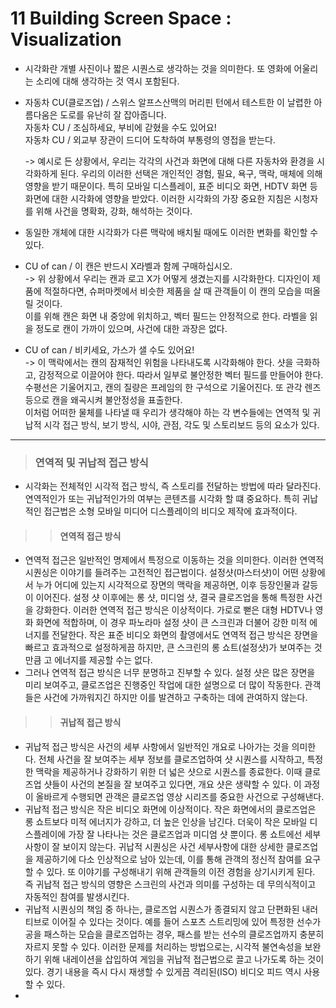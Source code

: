 # 11 Building Screen Space : Visualization
* 시각화란 개별 사진이나 짧은 시퀀스로 생각하는 것을 의미한다. 또 영화에 어울리는 소리에 대해 생각하는 것 역시 포함된다.      
      

* 자동차 CU(클로즈업) / 스위스 알프스산맥의 머리핀 턴에서 테스트한 이 날렵한 아름다움은 도로를 유난히 잘 잡아줍니다.       
  자동차 CU / 조심하세요, 부비에 갇혔을 수도 있어요!     
  자동차 CU / 외교부 장관이 드디어 도착하여 부통령의 영접을 받는다.      
  
        
  -> 예시로 든 상황에서, 우리는 각각의 사건과 화면에 대해 다른 자동차와 환경을 시각화하게 된다. 우리의 이러한 선택은 개인적인 경험, 필요, 욕구, 맥락, 매체에 의해 영향을 받기 때문이다. 특히 모바일 디스플레이, 표준 비디오 화면, HDTV 화면 등 화면에 대한 시각화에 영향을 받았다. 이러한 시각화의 가장 중요한 지침은 시청자를 위해 사건을 명확화, 강화, 해석하는 것이다. 


* 동일한 개체에 대한 시각화가 다른 맥락에 배치될 때에도 이러한 변화를 확인할 수 있다.      
*  CU of can / 이 캔은 반드시 X라벨과 함께 구매하십시오.      
 -> 위 상황에서 우리는 캔과 로고 X가 어떻게 생겼는지를 시각화한다. 디자인이 제품에 적절하다면, 슈퍼마켓에서 비슷한 제품을 살 때 관객들이 이 캔의 모습을 떠올릴 것이다.     
    이를 위해 캔은 화면 내 중앙에 위치하고, 벡터 필드는 안정적으로 한다. 라벨을 읽을 정도로 캔이 가까이 있으며, 사건에 대한 과장은 없다.      
*  CU of can / 비키세요, 가스가 샐 수도 있어요!      
  -> 이 맥락에서는 캔의 잠재적인 위험을 나타내도록 시각화해야 한다. 샷을 극화하고, 감정적으로 이끌어야 한다. 따라서 일부로 불안정한 벡터 필드를 만들어야 한다.    
     수평선은 기울어지고, 캔의 질량은 프레임의 한 구석으로 기울어진다. 또 관각 렌즈 등으로 캔을 왜곡시켜 불안정성을 표출한다.          
    이처럼 어떠한 물체를 나타낼 때 우리가 생각해야 하는 각 변수들에는 연역적 및 귀납적 시각 접근 방식, 보기 방식, 시야, 관점, 각도 및 스토리보드 등의 요소가 있다.
 
 ----------------------------------------------
> ### 연역적 및 귀납적 접근 방식
 * 시각화는 전체적인 시각적 접근 방식, 즉 스토리를 전달하는 방법에 따라 달라진다. 연역적인가 또는 귀납적인가의 여부는 콘텐츠를 시각화 할 떄 중요하다. 특히 귀납적인 접근법은 소형 모바일 미디어 디스플레이의 비디오 제작에 효과적이다. 

> > #### 연역적 접근 방식
 * 연역적 접근은 일반적인 명제에서 특정으로 이동하는 것을 의미한다. 이러한 연역적 시퀀싱은 이야기를 들려주는 고전적인 접근법이다. 설정샷(마스터샷)이 어떤 상황에서 누가 어디에 있는지 시각적으로 장면의 맥락을 제공하면, 이후 등장인물과 갈등이 이어진다. 설정 샷 이후에는 롱 샷, 미디엄 샷, 결국 클로즈업을 통해 특정한 사건을 강화한다. 
 이러한 연역적 접근 방식은 이상적이다. 가로로 뻗은 대형 HDTV나 영화 화면에 적합하며, 이 경우 파노라마 설정 샷이 큰 스크린과 더불어 강한 미적 에너지를 전달한다. 
 작은 표준 비디오 화면의 촬영에서도 연역적 접근 방식은 장면을 빠르고 효과적으로 설정하게끔 하지만, 큰 스크린의 롱 쇼트(설정샷)가 보여주는 것 만큼 고 에너지를 제공할 수는 없다. 
 * 그러나 연역적 접근 방식은 너무 분명하고 진부할 수 있다. 설정 샷은 많은 장면을 미리 보여주고, 클로즈업은 진행중인 작업에 대한 설명으로 더 많이 작동한다. 관객들은 사건에 가까워지긴 하지만 이를 발견하고 구축하는 데에 관여하지 않는다. 

> > #### 귀납적 접근 방식 
 * 귀납적 접근 방식은 사건의 세부 사항에서 일반적인 개요로 나아가는 것을 의미한다. 전체 사건을 잘 보여주는 세부 정보를 클로즈업하여 샷 시퀀스를 시작하고, 특정한 맥락을 제공하거나 강화하기 위한 더 넓은 샷으로 시퀀스를 종료한다. 이때 클로즈업 샷들이 사건의 본질을 잘 보여주고 있다면, 개요 샷은 생략할 수 있다. 이 과정이 올바르게 수행되면 관객은 클로즈업 영상 시리즈를 중요한 사건으로 구성해낸다.
 * 귀납적 접근 방식은 작은 비디오 화면에 이상적이다. 작은 화면에서의 클로즈업은 롱 쇼트보다 미적 에너지가 강하고, 더 높은 인상을 남긴다. 더욱이 작은 모바일 디스플레이에 가장 잘 나타나는 것은 클로즈업과 미디엄 샷 뿐이다. 롱 쇼트에선 세부 사항이 잘 보이지 않는다. 귀납적 시퀀싱은 사건 세부사항에 대한 상세한 클로즈업을 제공하기에 다소 인상적으로 남아 있는데, 이를 통해 관객의 정신적 참여를 요구할 수 있다. 또 이야기를 구성해내기 위해 관객들의 이전 경험을 상기시키게 된다. 즉 귀납적 접근 방식의 영향은 스크린의 사건과 의미를 구성하는 데 무의식적이고 자동적인 참여를 발생시킨다. 
 * 귀납적 시퀀싱의 책임 중 하나는, 클로즈업 시퀀스가 종결되지 않고 단편화된 내러티브로 이어질 수 있다는 것이다. 예를 들어 스포츠 스트리밍에 있어 특정한 선수가 공을 패스하는 모습을 클로즈업하는 경우, 패스를 받는 선수의 클로즈업까지 충분히 자르지 못할 수 있다. 이러한 문제를 처리하는 방법으로는, 시각적 불연속성을 보완하기 위해 내레이션을 삽입하여 게임을 귀납적 접근법으로 끌고 나가도록 하는 것이 있다. 경기 내용을 즉시 다시 재생할 수 있게끔 격리된(ISO) 비디오 피드 역시 사용할 수 있다. 
 * 










